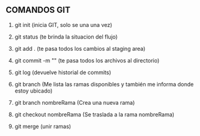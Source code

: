 ## COMANDOS GIT

1. git init (inicia GIT, solo se una una vez)
2. git status (te brinda la situacion del flujo)
3. git add . (te pasa todos los cambios al staging area)
4. git commit -m "" (te pasa todos los archivos al directorio)
5. git log (devuelve historial de commits)

1. git branch (Me lista las ramas disponibles y también me informa donde estoy ubicado)

2. git branch nombreRama (Crea una nueva rama)
3. git checkout nombreRama (Se traslada a la rama nombreRama)   
4. git merge (unir ramas)